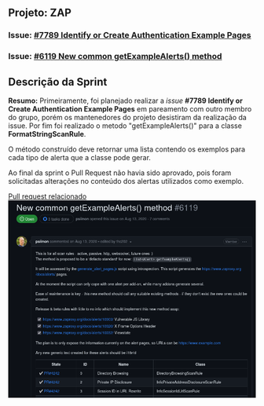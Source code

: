 ## Projeto: ZAP 

### Issue: [#7789 Identify or Create Authentication Example Pages](https://github.com/zaproxy/zaproxy/issues/7789)
### Issue: [#6119 New common getExampleAlerts() method](https://github.com/zaproxy/zaproxy/issues/6119)

## Descrição da Sprint

**Resumo:** Primeiramente, foi planejado realizar a *issue* **#7789 Identify or Create Authentication Example Pages** em pareamento com outro membro do grupo, porém os mantenedores do projeto desistiram da realização da issue. Por fim foi realizado o metodo "getExampleAlerts()" para a classe **FormatStringScanRule**.

O método construído deve retornar uma lista contendo os exemplos para cada tipo de alerta que a classe pode gerar.

Ao final da sprint o Pull Request não havia sido aprovado, pois foram solicitadas alterações no conteúdo dos alertas utilizados como exemplo.

[Pull request relacionado](https://github.com/zaproxy/zap-extensions/pull/4623)
![Zap: Issue 6119](../../assets/zap-issue-6119.png)